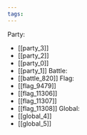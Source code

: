```yaml
---
tags:
---
```

Party:
- [[party_3]]
- [[party_2]]
- [[party_0]]
- [[party_1]]
Battle:
- [[battle_820]]
Flag:
- [[flag_9479]]
- [[flag_11306]]
- [[flag_11307]]
- [[flag_11308]]
Global:
- [[global_4]]
- [[global_5]]

